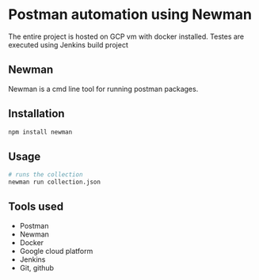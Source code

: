 # Postman automation using Newman
The entire project is hosted on GCP vm with docker installed. Testes are executed using Jenkins build project
 
## Newman
Newman is a cmd line tool for running postman packages.

## Installation


```bash
npm install newman

```

## Usage

```bash
# runs the collection
newman run collection.json
```

## Tools used
- Postman
- Newman
- Docker
- Google cloud platform
- Jenkins
- Git, github
